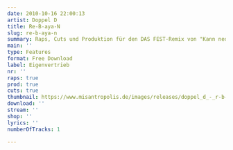 ```yaml
---
date: 2010-10-16 22:00:13
artist: Doppel D
title: Re-B-aya-N
slug: re-b-aya-n
summary: Raps, Cuts und Produktion für den DAS FEST-Remix von "Kann ned aufhörn"
main: ''
type: Features
format: Free Download
label: Eigenvertrieb
nr: ''
raps: true
prod: true
cuts: true
thumbnail: https://www.misantropolis.de/images/releases/doppel_d_-_r-b-aya-n.jpg
download: ''
stream: ''
shop: ''
lyrics: ''
numberOfTracks: 1

---
```



